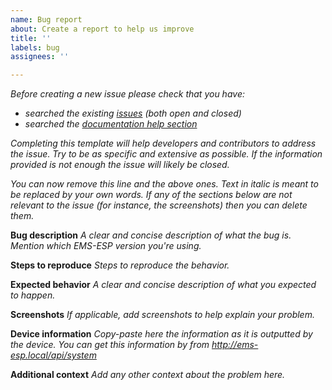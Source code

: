 ```yaml
---
name: Bug report
about: Create a report to help us improve
title: ''
labels: bug
assignees: ''

---
```


*Before creating a new issue please check that you have:*

* *searched the existing [issues](https://github.com/emsesp/EMS-ESP32/issues) (both open and closed)*
* *searched the [documentation help section](https://emsesp.github.io/docs)*

*Completing this template will help developers and contributors to address the issue. Try to be as specific and extensive as possible. If the information provided is not enough the issue will likely be closed.*

*You can now remove this line and the above ones. Text in italic is meant to be replaced by your own words. If any of the sections below are not relevant to the issue (for instance, the screenshots) then you can delete them.*

**Bug description**
*A clear and concise description of what the bug is. Mention which EMS-ESP version you're using.*

**Steps to reproduce**
*Steps to reproduce the behavior.*

**Expected behavior**
*A clear and concise description of what you expected to happen.*

**Screenshots**
*If applicable, add screenshots to help explain your problem.*

**Device information**
*Copy-paste here the information as it is outputted by the device. You can get this information by from http://ems-esp.local/api/system*

**Additional context**
*Add any other context about the problem here.*
